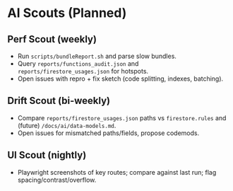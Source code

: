 # AI Scouts (Planned)

## Perf Scout (weekly)
- Run `scripts/bundleReport.sh` and parse slow bundles.
- Query `reports/functions_audit.json` and `reports/firestore_usages.json` for hotspots.
- Open issues with repro + fix sketch (code splitting, indexes, batching).

## Drift Scout (bi-weekly)
- Compare `reports/firestore_usages.json` paths vs `firestore.rules` and (future) `/docs/ai/data-models.md`.
- Open issues for mismatched paths/fields, propose codemods.

## UI Scout (nightly)
- Playwright screenshots of key routes; compare against last run; flag spacing/contrast/overflow.


